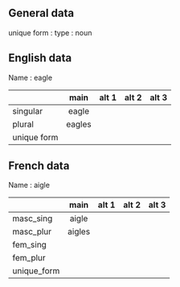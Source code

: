 ## General data

unique form :
type : noun

## English data

Name : eagle

|             |  main  | alt 1 | alt 2 | alt 3 |
| :---------- | :----: | :---: | :---: | ----- |
| singular    | eagle  |       |       |       |
| plural      | eagles |       |       |       |
| unique form |        |       |       |       |

## French data

Name : aigle

|             |  main  | alt 1 | alt 2 | alt 3 |
| :---------- | :----: | :---: | :---: | :---: |
| masc_sing   | aigle  |       |       |       |
| masc_plur   | aigles |       |       |       |
| fem_sing    |        |       |       |       |
| fem_plur    |        |       |       |       |
| unique_form |        |       |       |       |


